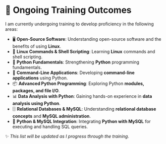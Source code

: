 # 🚀 **Ongoing Training Outcomes**  

I am currently undergoing training to develop proficiency in the following areas:  

- 🖥️ **Open-Source Software**: Understanding open-source software and the benefits of using **Linux**.  
- 🐧 **Linux Commands & Shell Scripting**: Learning **Linux** commands and shell scripting.  
- 🐍 **Python Fundamentals**: Strengthening **Python** programming fundamentals.  
- 🔧 **Command-Line Applications**: Developing **command-line applications** using Python.  
- 📦 **Advanced Python Programming**: Exploring Python **modules, packages, and file I/O**.  
- 📊 **Data Analysis with Python**: Gaining hands-on experience in **data analysis using Python**.  
- 🗄️ **Relational Databases & MySQL**: Understanding **relational database concepts** and **MySQL administration**.  
- 🔗 **Python & MySQL Integration**: Integrating **Python with MySQL** for executing and handling SQL queries.  

✨ *This list will be updated as I progress through the training.*  
